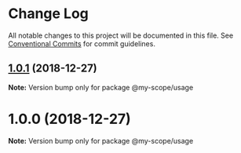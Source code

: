 # Change Log

All notable changes to this project will be documented in this file.
See [Conventional Commits](https://conventionalcommits.org) for commit guidelines.

<a name="1.0.1"></a>
## [1.0.1](https://github.com/stopinet/lerna-conventional-commits-test/compare/@my-scope/usage@1.0.0...@my-scope/usage@1.0.1) (2018-12-27)




**Note:** Version bump only for package @my-scope/usage

<a name="1.0.0"></a>
# 1.0.0 (2018-12-27)




**Note:** Version bump only for package @my-scope/usage
